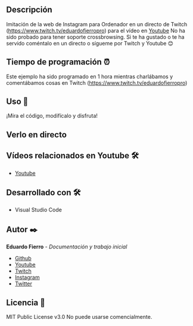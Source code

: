 ## Descripción
Imitación de la web de Instagram para Ordenador en un directo de Twitch (https://www.twitch.tv/eduardofierropro) para el vídeo en [Youtube](https://youtu.be/XAwXz2w3vlg)
No ha sido probado para tener soporte crossbrowsing.
Si te ha gustado o te ha servido coméntalo en un directo o sígueme por Twitch y Youtube 😊

## Tiempo de programación ⏰
Este ejemplo ha sido programado en 1 hora mientras charlábamos y comentábamos cosas en Twitch (https://www.twitch.tv/eduardofierropro)

## Uso 🚀
¡Mira el código, modifícalo y disfruta!

## Verlo en directo


## Vídeos relacionados en Youtube 🛠️
* [Youtube](https://youtu.be/XAwXz2w3vlg)

## Desarrollado con 🛠️

* Visual Studio Code

## Autor ✒️
**Eduardo Fierro** - *Documentación y trabajo inicial*
* [Github](https://github.com/eduardofierropro)
* [Youtube](https://youtube.com/EduardoFierroPro)
* [Twitch](https://twitch.tv/eduardofierropro)
* [Instagram](https://instagram.com/eduardofierro.pro)
* [Twitter](https://twitter.com/edfierropro)

## Licencia 📄
MIT Public License v3.0
No puede usarse comencialmente.

